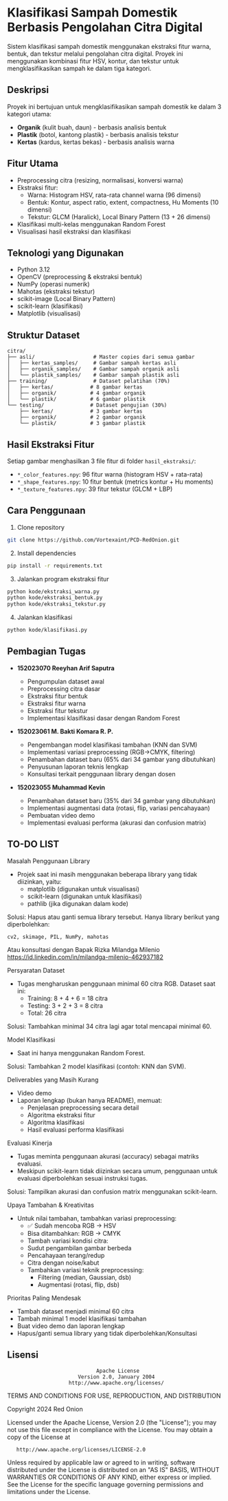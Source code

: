 # Klasifikasi Sampah Domestik Berbasis Pengolahan Citra Digital

Sistem klasifikasi sampah domestik menggunakan ekstraksi fitur warna, bentuk, dan tekstur melalui pengolahan citra digital. Proyek ini menggunakan kombinasi fitur HSV, kontur, dan tekstur untuk mengklasifikasikan sampah ke dalam tiga kategori.

## Deskripsi

Proyek ini bertujuan untuk mengklasifikasikan sampah domestik ke dalam 3 kategori utama:
- **Organik** (kulit buah, daun) - berbasis analisis bentuk
- **Plastik** (botol, kantong plastik) - berbasis analisis tekstur
- **Kertas** (kardus, kertas bekas) - berbasis analisis warna

## Fitur Utama

- Preprocessing citra (resizing, normalisasi, konversi warna)
- Ekstraksi fitur:
  - Warna: Histogram HSV, rata-rata channel warna (96 dimensi)
  - Bentuk: Kontur, aspect ratio, extent, compactness, Hu Moments (10 dimensi)
  - Tekstur: GLCM (Haralick), Local Binary Pattern (13 + 26 dimensi)
- Klasifikasi multi-kelas menggunakan Random Forest
- Visualisasi hasil ekstraksi dan klasifikasi

## Teknologi yang Digunakan

- Python 3.12
- OpenCV (preprocessing & ekstraksi bentuk)
- NumPy (operasi numerik)
- Mahotas (ekstraksi tekstur)
- scikit-image (Local Binary Pattern)
- scikit-learn (klasifikasi)
- Matplotlib (visualisasi)

## Struktur Dataset

```
citra/
├── asli/                   # Master copies dari semua gambar
│   ├── kertas_samples/     # Gambar sampah kertas asli
│   ├── organik_samples/    # Gambar sampah organik asli
│   └── plastik_samples/    # Gambar sampah plastik asli
├── training/               # Dataset pelatihan (70%)
│   ├── kertas/            # 8 gambar kertas
│   ├── organik/           # 4 gambar organik
│   └── plastik/           # 6 gambar plastik
└── testing/               # Dataset pengujian (30%)
    ├── kertas/            # 3 gambar kertas
    ├── organik/           # 2 gambar organik
    └── plastik/           # 3 gambar plastik
```

## Hasil Ekstraksi Fitur

Setiap gambar menghasilkan 3 file fitur di folder `hasil_ekstraksi/`:
- `*_color_features.npy`: 96 fitur warna (histogram HSV + rata-rata)
- `*_shape_features.npy`: 10 fitur bentuk (metrics kontur + Hu moments)
- `*_texture_features.npy`: 39 fitur tekstur (GLCM + LBP)

## Cara Penggunaan

1. Clone repository
```bash
git clone https://github.com/Vortexaint/PCD-RedOnion.git
```

2. Install dependencies
```bash
pip install -r requirements.txt
```

3. Jalankan program ekstraksi fitur
```bash
python kode/ekstraksi_warna.py
python kode/ekstraksi_bentuk.py
python kode/ekstraksi_tekstur.py
```

4. Jalankan klasifikasi
```bash
python kode/klasifikasi.py
```

## Pembagian Tugas

- **152023070 Reeyhan Arif Saputra**
  - Pengumpulan dataset awal
  - Preprocessing citra dasar
  - Ekstraksi fitur bentuk
  - Ekstraksi fitur warna
  - Ekstraksi fitur tekstur
  - Implementasi klasifikasi dasar dengan Random Forest

- **152023061 M. Bakti Komara R. P.**
  - Pengembangan model klasifikasi tambahan (KNN dan SVM)
  - Implementasi variasi preprocessing (RGB→CMYK, filtering)
  - Penambahan dataset baru (65% dari 34 gambar yang dibutuhkan)
  - Penyusunan laporan teknis lengkap
  - Konsultasi terkait penggunaan library dengan dosen

- **152023055 Muhammad Kevin**
  - Penambahan dataset baru (35% dari 34 gambar yang dibutuhkan)
  - Implementasi augmentasi data (rotasi, flip, variasi pencahayaan)
  - Pembuatan video demo
  - Implementasi evaluasi performa (akurasi dan confusion matrix)

## TO-DO LIST
Masalah Penggunaan Library
- Projek saat ini masih menggunakan beberapa library yang tidak diizinkan, yaitu:
  - matplotlib (digunakan untuk visualisasi)
  - scikit-learn (digunakan untuk klasifikasi)
  - pathlib (jika digunakan dalam kode)

Solusi: Hapus atau ganti semua library tersebut. Hanya library berikut yang diperbolehkan:
```
cv2, skimage, PIL, NumPy, mahotas
```
Atau konsultasi dengan Bapak Rizka Milandga Milenio
https://id.linkedin.com/in/milandga-milenio-462937182

Persyaratan Dataset
- Tugas mengharuskan penggunaan minimal 60 citra RGB. Dataset saat ini:
  - Training: 8 + 4 + 6 = 18 citra
  - Testing: 3 + 2 + 3 = 8 citra
  - Total: 26 citra

Solusi: Tambahkan minimal 34 citra lagi agar total mencapai minimal 60.

Model Klasifikasi
- Saat ini hanya menggunakan Random Forest.

Solusi: Tambahkan 2 model klasifikasi (contoh: KNN dan SVM).

Deliverables yang Masih Kurang
- Video demo
- Laporan lengkap (bukan hanya README), memuat:
  - Penjelasan preprocessing secara detail
  - Algoritma ekstraksi fitur
  - Algoritma klasifikasi
  - Hasil evaluasi performa klasifikasi

Evaluasi Kinerja
- Tugas meminta penggunaan akurasi (accuracy) sebagai matriks evaluasi.
- Meskipun scikit-learn tidak diizinkan secara umum, penggunaan untuk evaluasi diperbolehkan sesuai instruksi tugas.

Solusi: Tampilkan akurasi dan confusion matrix menggunakan scikit-learn.

Upaya Tambahan & Kreativitas
- Untuk nilai tambahan, tambahkan variasi preprocessing:
  - ✅ Sudah mencoba RGB → HSV
  - Bisa ditambahkan: RGB → CMYK
  - Tambah variasi kondisi citra:
  - Sudut pengambilan gambar berbeda
  - Pencahayaan terang/redup
  - Citra dengan noise/kabut
  - Tambahkan variasi teknik preprocessing:
    - Filtering (median, Gaussian, dsb)
    - Augmentasi (rotasi, flip, dsb)

Prioritas Paling Mendesak
- Tambah dataset menjadi minimal 60 citra
- Tambah minimal 1 model klasifikasi tambahan
- Buat video demo dan laporan lengkap
- Hapus/ganti semua library yang tidak diperbolehkan/Konsultasi

## Lisensi

                                 Apache License
                           Version 2.0, January 2004
                        http://www.apache.org/licenses/

   TERMS AND CONDITIONS FOR USE, REPRODUCTION, AND DISTRIBUTION

   Copyright 2024 Red Onion

   Licensed under the Apache License, Version 2.0 (the "License");
   you may not use this file except in compliance with the License.
   You may obtain a copy of the License at

       http://www.apache.org/licenses/LICENSE-2.0

   Unless required by applicable law or agreed to in writing, software
   distributed under the License is distributed on an "AS IS" BASIS,
   WITHOUT WARRANTIES OR CONDITIONS OF ANY KIND, either express or implied.
   See the License for the specific language governing permissions and
   limitations under the License.
